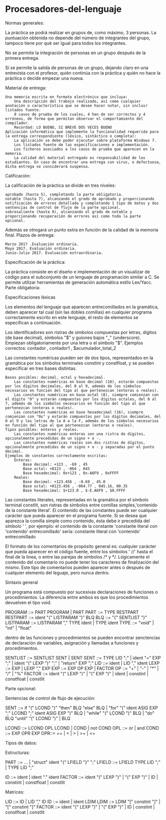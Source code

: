 # Procesadores-del-lenguaje
Normas generales:

La práctica se podrá realizar en grupos de, como máximo, 3 personas. La puntuación obtenida no depende del número de integrantes del grupo, tampoco tiene por qué ser igual para todos los integrantes.

No se permite la integración de personas en un grupo después de la primera entrega.

Sí se permite la salida de personas de un grupo, dejando claro en una entrevista con el profesor, quién continúa con la práctica y quién no hace la práctica o decide empezar una nueva.

Material de entrega:

    Una memoria escrita en formato electrónico que incluya:
        Una descripción del trabajo realizado, así como cualquier anotación o característica que se desee hacer notar, sin incluir listados fuente.
        8 casos de prueba de los cuales, 4 han de ser correctos y 4 erróneos, de forma que permitan observar el comportamiento del compilador.
        Recordad: LO BUENO, SI BREVE DOS VECES BUENO
    Aplicación informática que implemente la funcionalidad requerida para la entrega correspondiente (léxico, sintáctico o completa):
        La aplicación se debe poder ejecutar sobre plataforma Windows 7.
        Los listados fuente de las especificaciones e implementación.
        Los ficheros asociados a los casos de prueba que aparecen en la memoria.
        La calidad del material entregado es responsabilidad de los estudiantes. En caso de encontrar una entrega con virus, o defectuosa, dicha entrega se considerará suspensa.

Calificación:

La calificación de la práctica se divide en tres niveles:

    aprobado (hasta 5), completando la parte obligatoria.
    notable (hasta 7), alcanzando el grado de aprobado y proporcionando notificación de errores detallada y completando 1 tipo de datos y dos sentencias de control de flujo de la parte opcional.
    sobresaliente (hasta 9), alcanzando el grado de notable y proporcionando recuperación de errores así como toda la parte opcional.

Además se otrogará un punto extra en función de la calidad de la memoria final.
Plazos de entrega:

    Marzo 2017 .Evaluación ordinaria.
    Mayo 2017. Evaluación ordinaria.
    Junio-Julio 2017. Evaluación extraordinaria.


Especificación de la práctica:

La práctica consiste en el diseño e implementación de un visualizar de código para el subconjunto de un lenguaje de programación similar a C. Se permite utilizar herramientas de generación automática estilo Lex/Yacc.
Parte obligatoria:

Especificaciones léxicas

Los elementos del lenguaje que aparecen entrecomillados en la gramática, deben aparecer tal cual (sin las dobles comillas) en cualquier programa correctamente escrito en este lenguaje, el resto de elementos se especifican a continuación.

Los identificadores son ristras de símbolos compuestas por letras, dígitos (de base decimal), símbolos "$" y guiones bajos "_" (underscore). Empiezan obligatoriamente por una letra o el símbolo "$". Ejemplos correctos: contador , contador1 , $acumulador_total_2

Las constantes numéricas pueden ser de dos tipos, representados en la gramática por los símbolos terminales constint y constfloat, y se pueden especificar en tres bases distintas.

    Bases posibles: decimal, octal y hexadecimal.
        Las constantes numéricas en base decimal (10), estarán compuestas por los dígitos decimales, del 0 al 9, además de los símbolos necesarios en función del tipo al que pertenezcan (enteras o reales).
        Las constantes numéricas en base octal (8), siempre comienzan con el dígito "0" y estarán compuestas por los dígitos octales, del 0 al 7, además de los símbolos necesarios en función del tipo al que pertenezcan (enteras o reales).
        Las constantes numéricas en base hexadecimal (16), siempre comienzan con "0x" y estarán compuestas por los dígitos decimales, del 0 al 9 y las letras de la A a la F, además de los símbolos necesarios en función del tipo al que pertenezcan (enteras o reales).
    Tipos posibles: enteros y reales.
        Las constantes numéricas enteras son una ristra de dígitos, opcionalmente precedidas de un signo + o -.
        Las constantes numéricas reales son dos ristras de dígitos, opcionalmente precedidas de un signo + o - y separadas por el punto decimal.
    Ejemplos de constantes correctamente escritas:
        Enteras:
            Base decimal: +123 , -69 , 45
            Base octal: +0123 , -064 , 045
            Base hexadecimal: 0x+123 , 0x-A6F9 , 0xFFFF
        Reales:
            Base decimal: +123.456 , -0.69 , 45.0
            Base octal: +0123.456 , -064.77 , 045.16, 00.35
            Base hexadecimal: $+123.0 , $-E.A6F9 , $0.FFFF

Las constantes literales, representadas en la gramática por el símbolo terminal constlit, son ristras de símbolos entre comillas simples,'contenido de la constante literal'. El contenido de las constantes puede ser cualquier carácter que pueda aparecer en el programa fuente. Si se desea que aparezca la comilla simple como contenido, ésta debe ir precedida del símbolo ' \', por ejemplo: el contenido de la constante 'constante literal con \'contenido\' entrecomillado' sería: constante literal con 'contenido' entrecomillado

El formato de los comentarios de propósito general es: cualquier carácter que pueda aparecer en el código fuente, entre los símbolos ' //' hasta el final de la línea, o entre las parejas de símbolos /* y */. Lógicamente el contenido del comentario no puede tener los caracteres de finalización del mismo. Este tipo de comentarios pueden aparecer antes o después de cualquier elemento del leguaje, pero nunca dentro.

Sintaxis general

Un programa está compuesto por sucesivas declaraciones de funciones o procedimientos. La diferencia entre ambos es que los procedimientos devuelven el tipo void.

PROGRAM ::= PART PROGRAM | PART
PART ::= TYPE RESTPART
RESTPART ::= ident "(" LISTPARAM ")" BLQ
BLQ ::= "{" SENTLIST "}"
LISTPARAM ::= LISTPARAM "," TYPE ident | TYPE ident
TYPE ::= "void" | "int" | "float"

dentro de las funciones y procedimientos se pueden encontrar senctencias de declaración de variables, asignación y llamadas a funciones y procedimientos.

SENTLIST ::= SENTLIST SENT | SENT
SENT ::= TYPE LID ";" | ident "=" EXP ";" | ident "(" LEXP ")" ";" | "return" EXP ";"
LID ::= ident | LID "," ident
LEXP ::= EXP | LEXP "," EXP
EXP ::= EXP OP EXP | FACTOR
OP ::= "+" | "-" | "*" | "/" | "%"
FACTOR ::= ident "(" LEXP ")" | "(" EXP ")" | ident | constint | constfloat
 | constlit

Parte opcional:

Sentencias de control de flujo de ejecución:

SENT ::= if "(" LCOND ")" "then" BLQ "else" BLQ
	| "for" "(" ident ASIG EXP ";" LCOND ";" ident ASIG EXP ")" BLQ
	| "while" "(" LCOND ")" BLQ
	| "do" BLQ "until" "(" LCOND ")"
	| BLQ

LCOND ::= LCOND OPL LCOND | COND | not COND
OPL ::= or | and
COND ::= EXP OPR EXP
OPR::= == | < | > | >= | <=

Tipos de datos:

Estructuras:

PART ::= ... | "struct" ident "{" LFIELD "}" ";"
LFIELD ::= LFIELD TYPE LID ";"  | TYPE LID ";"

ID ::= ident | ident "." ident
FACTOR ::= ident "(" LEXP ")" | "(" EXP ")" | ID | constint | constfloat
 | constlit

Matrices:

LID ::= ID | LID "," ID
ID ::= ident | ident LDIM
LDIM ::= LDIM "[" constint "]" | "[" constint "]"
FACTOR ::= ident "(" LEXP ")" | "(" EXP ")" | ID | constint | constfloat
 | constlit

